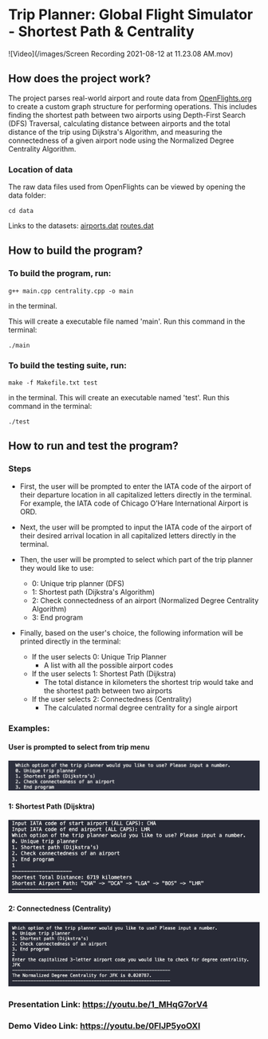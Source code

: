# Trip Planner: Global Flight Simulator - Shortest Path & Centrality

![Video](/images/Screen Recording 2021-08-12 at 11.23.08 AM.mov)

## How does the project work?
The project parses real-world airport and route data from [OpenFlights.org](https://openflights.org) to create a custom graph structure for performing operations. This includes finding the shortest path between two airports using Depth-First Search (DFS) Traversal, calculating distance between airports and the total distance of the trip using Dijkstra's Algorithm, and measuring the connectedness of a given airport node using the Normalized Degree Centrality Algorithm. 

### Location of data
The raw data files used from OpenFlights can be viewed by opening the data folder:
```cd data
cd data
```
Links to the datasets:
[airports.dat](https://raw.githubusercontent.com/jpatokal/openflights/master/data/airports.dat)
[routes.dat](https://raw.githubusercontent.com/jpatokal/openflights/master/data/routes.dat)

## How to build the program?
### To build the program, run:
```
g++ main.cpp centrality.cpp -o main
```
in the terminal.

This will create a executable file named 'main'. Run this command in the terminal:
```
./main
```
### To build the testing suite, run:
```
make -f Makefile.txt test
```
in the terminal.
This will create an executable named 'test'. Run this command in the terminal:
```
./test
```
## How to run and test the program?
### Steps
- First, the user will be prompted to enter the IATA code of the airport of their departure location in all capitalized letters directly in the terminal.
For example, the IATA code of Chicago O’Hare International Airport is ORD. 

- Next, the user will be prompted to input the IATA code of the airport of their desired arrival location in all capitalized letters directly in the terminal. 

- Then, the user will be prompted to select which part of the trip planner they would like to use:
	- 0: Unique trip planner (DFS)
	- 1: Shortest path (Dijkstra's Algorithm)
	- 2: Check connectedness of an airport (Normalized Degree Centrality Algorithm)
	- 3: End program

- Finally, based on the user's choice, the following information will be printed directly in the terminal:
	- If the user selects 0: Unique Trip Planner
		- A list with all the possible airport codes 
	- If the user selects 1: Shortest Path (Dijkstra)
		- The total distance in kilometers the shortest trip would take and the shortest path between two airports
	- If the user selects 2: Connectedness (Centrality)
		- The calculated normal degree centrality for a single airport

### Examples:
#### User is prompted to select from trip menu
![Picture](/images/projectMenu.png)
#### 1: Shortest Path (Dijsktra)
![Picture](/images/dijkstra.png)
#### 2: Connectedness (Centrality)
![Picture](/images/degreeCentrality.png)

### Presentation Link: https://youtu.be/1_MHqG7orV4

### Demo Video Link: https://youtu.be/0FIJP5yoOXI


